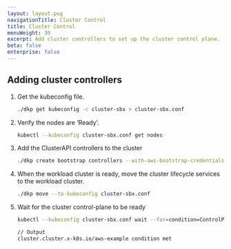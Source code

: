 ```yaml
---
layout: layout.pug
navigationTitle: Cluster Control
title: Cluster Control
menuWeight: 30
excerpt: Add cluster controllers to set up the cluster control plane.
beta: false
enterprise: false
---
```


## Adding cluster controllers

1.  Get the kubeconfig file.

    ```sh
    ./dkp get kubeconfig -c cluster-sbx > cluster-sbx.conf
    ```

1.  Verify the nodes are ‘Ready’.

    ```sh
    kubectl --kubeconfig cluster-sbx.conf get nodes
    ```

1.  Add the ClusterAPI controllers to the cluster

    ```sh
    ./dkp create bootstrap controllers --with-aws-bootstrap-credentials=false --kubeconfig cluster-sbx.conf
    ```

1.  When the workload cluster is ready, move the cluster lifecycle services to the workload cluster.

    ```sh
    ./dkp move --to-kubeconfig cluster-sbx.conf
    ```

1.  Wait for the cluster control-plane to be ready

    ```sh
    kubectl --kubeconfig cluster-sbx.conf wait --for=condition=ControlPlaneReady "clusters/cluster-sbx" --timeout=20m
    
    // Output
    cluster.cluster.x-k8s.io/aws-example condition met
    ```

